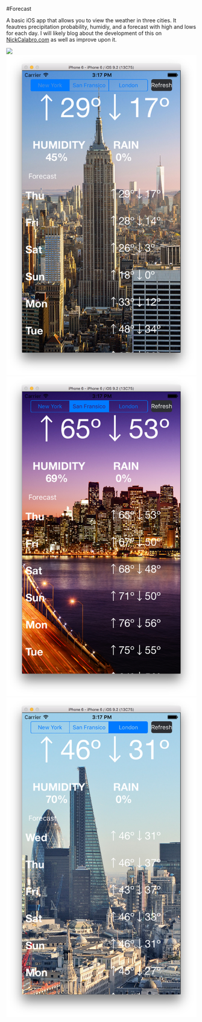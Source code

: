 #Forecast

A basic iOS app that allows you to view the weather in three cities. It feautres precipitation probability, humidiy, and a forecast with high and lows for each day. I will likely blog about the development of this on <a href="http://NickCalabro.com">NickCalabro.com</a> as well as improve upon it. 

<img src="img/test.gif">
<img src="img/ScreenShotNYC.png">
<img src="img/ScreenShotSF.png">
<img src="img/ScreenShotLondon.png">
